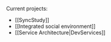 Current projects:
- [[SyncStudy]]
- [[Integrated social environment]]
- [[Service Architecture|DevServices]]